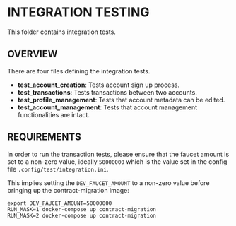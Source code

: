 # INTEGRATION TESTING

This folder contains integration tests.

## OVERVIEW

There are four files defining the integration tests.

* **test_account_creation**: Tests account sign up process.
* **test_transactions**: Tests transactions between two accounts.
* **test_profile_management**: Tests that account metadata can be edited.
* **test_account_management**: Tests that account management functionalities are intact.

## REQUIREMENTS

In order to run the transaction tests, please ensure that the faucet amount is set to a non-zero value, ideally `50000000`
which is the value set in the config file `.config/test/integration.ini`.

This implies setting the `DEV_FAUCET_AMOUNT` to a non-zero value before bringing up the contract-migration image:

```shell
export DEV_FAUCET_AMOUNT=50000000
RUN_MASK=1 docker-compose up contract-migration
RUN_MASK=2 docker-compose up contract-migration
```
